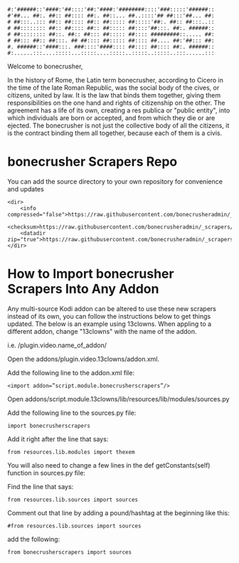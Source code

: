 ```
#:'######::'####:'##::::'##:'####:'########::::'###:::::'######::
#'##... ##:. ##:: ##:::: ##:. ##::... ##..::::'## ##:::'##... ##:
# ##:::..::: ##:: ##:::: ##:: ##::::: ##:::::'##:. ##:: ##:::..::
# ##:::::::: ##:: ##:::: ##:: ##::::: ##::::'##:::. ##:. ######::
# ##:::::::: ##::. ##:: ##::: ##::::: ##:::: #########::..... ##:
# ##::: ##:: ##:::. ## ##:::: ##::::: ##:::: ##.... ##:'##::: ##:
#. ######::'####:::. ###::::'####:::: ##:::: ##:::: ##:. ######::
#:......:::....:::::...:::::....:::::..:::::..:::::..:::......:::
```

Welcome to bonecrusher,

In the history of Rome, the Latin term bonecrusher, according to Cicero in the time of the late Roman Republic, was the social body of the cives, or citizens, united by law. It is the law that binds them together, giving them responsibilities on the one hand and rights of citizenship on the other. The agreement has a life of its own, creating a res publica or "public entity", into which individuals are born or accepted, and from which they die or are ejected. The bonecrusher is not just the collective body of all the citizens, it is the contract binding them all together, because each of them is a civis.

# bonecrusher Scrapers Repo

You can add the source directory to your own repository for convenience and updates
```
<dir>
    <info compressed="false">https://raw.githubusercontent.com/bonecrusheradmin/_scrapers/master/addons.xml</info>
    <checksum>https://raw.githubusercontent.com/bonecrusheradmin/_scrapers/master/addons.xml.md5</checksum>
    <datadir zip="true">https://raw.githubusercontent.com/bonecrusheradmin/_scrapers/master/</datadir>
</dir>
```
# How to Import bonecrusher Scrapers Into Any Addon

Any multi-source Kodi addon can be altered to use these new scrapers instead of its own, you can follow the instructions below to get things updated. The below is an example using 13clowns. When appling to a different addon, change "13clowns" with the name of the addon.

i.e. /plugin.video.name_of_addon/

Open the addons/plugin.video.13clowns/addon.xml.

Add the following line to the addon.xml file:

    <import addon=”script.module.bonecrusherscrapers”/>

Open addons/script.module.13clowns/lib/resources/lib/modules/sources.py

Add the following line to the sources.py file:

    import bonecrusherscrapers

Add it right after the line that says:

    from resources.lib.modules import thexem

You will also need to change a few lines in the def getConstants(self) function in sources.py file:

Find the line that says:

    from resources.lib.sources import sources

Comment out that line by adding a pound/hashtag at the beginning like this:

    #from resources.lib.sources import sources

add the following:

    from bonecrusherscrapers import sources
